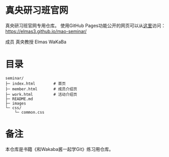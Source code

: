 # 真央研习班官网
真央研习班官网专用仓库。
使用GitHub Pages功能公开的网页可以从[这里](https://elmas3.github.io/mao-seminar/)访问：
https://elmas3.github.io/mao-seminar/

成员
真央教授
Elmas
WaKaBa

# 目录
```
seminar/
├─ index.html        # 首页
├─ member.html       # 成员介绍页
├─ work.html         # 活动介绍页
├─ README.md
├─ images
└─ css/
    └─ common.css
```

# 备注
本仓库是书籍《和Wakaba酱一起学Git》练习用仓库。
